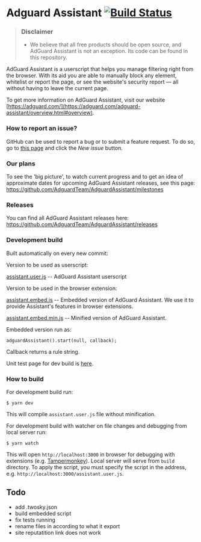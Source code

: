 # Adguard Assistant [![Build Status](https://travis-ci.org/AdguardTeam/AdguardAssistant.svg?branch=master)](https://travis-ci.org/AdguardTeam/AdguardAssistant)
> ### Disclaimer
> * We believe that all free products should be open source, and AdGuard Assistant is not an exception. Its code can be found in this repository.

AdGuard Assistant is a userscript that helps you manage filtering right from the browser. With its aid you are able to manually block any element, whitelist or report the page, or see the website's security report — all without having to leave the current page.

To get more information on AdGuard Assistant, visit our website [https://adguard.com/](https://adguard.com/adguard-assistant/overview.html#overview).

### How to report an issue?

GitHub can be used to report a bug or to submit a feature request. To do so, go to [this page](https://github.com/AdguardTeam/AdguardAssistant/issues) and click the *New issue* button.

### Our plans

To see the 'big picture', to watch current progress and to get an idea of approximate dates for upcoming AdGuard Assistant releases, see this page: https://github.com/AdguardTeam/AdguardAssistant/milestones

### Releases

You can find all AdGuard Assistant releases here: https://github.com/AdguardTeam/AdguardAssistant/releases

### Development build

Built automatically on every new commit:

Version to be used as userscript:

[assistant.user.js](https://AdguardTeam.github.io/AdguardAssistant/assistant.user.js) -- AdGuard Assistant userscript

Version to be used in the browser extension:

[assistant.embed.js](https://AdguardTeam.github.io/AdguardAssistant/assistant.embedded.js) -- Embedded version of AdGuard Assistant. We use it to provide Assistant's features in browser extensions.

[assistant.embed.min.js](https://AdguardTeam.github.io/AdguardAssistant/assistant.embedded.min.js) -- Minified version of AdGuard Assistant.

Embedded version run as:

    adguardAssistant().start(null, callback);

Сallback returns a rule string.

Unit test page for dev build is [here](https://AdguardTeam.github.io/AdguardAssistant/test/).

### How to build

For development build run:

    $ yarn dev

This will compile `assistant.user.js` file without minification.


For development build with watcher on file changes and debugging from local server run:

    $ yarn watch

This will open `http://localhost:3000` in browser for debugging with extensions (e.g. [Tampermonkey](https://chrome.google.com/webstore/detail/tampermonkey/dhdgffkkebhmkfjojejmpbldmpobfkfo)). Local server will serve from `build` directory. To apply the script, you must specify the script in the address, e.g. `http://localhost:3000/assistant.user.js`.


## Todo

- add .twosky.json
- build embedded script
- fix tests running
- rename files in according to what it export
- site reputatition link does not work